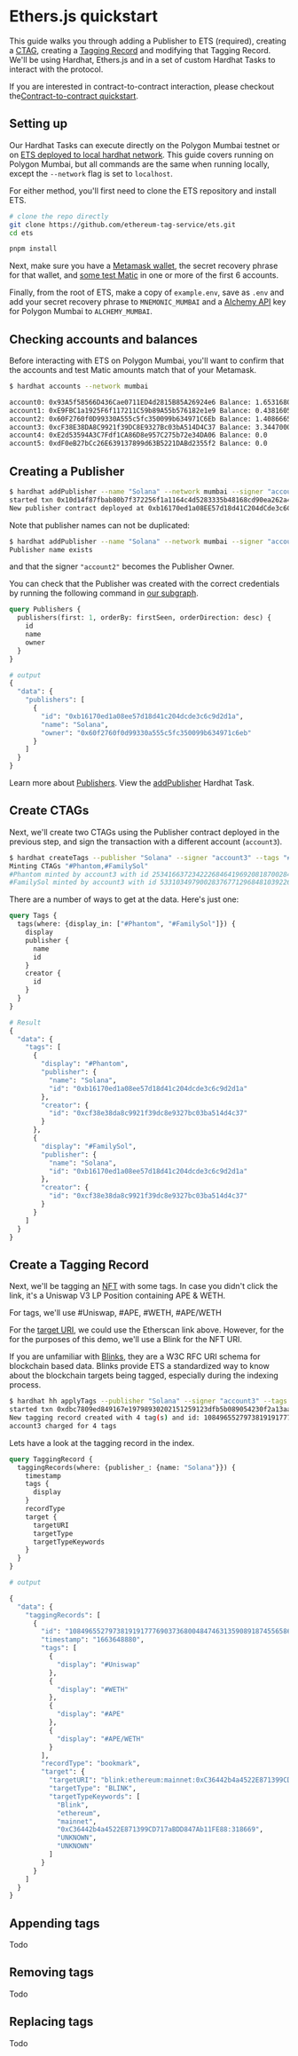 # Ethers.js quickstart

This guide walks you through adding a Publisher to ETS (required), creating a [CTAG](./key-concepts.md#tag-ctag), creating a [Tagging Record](./key-concepts.md#tagging-record) and modifying that Tagging Record. We'll be using Hardhat, Ethers.js and in a set of custom Hardhat Tasks to interact with the protocol.

If you are interested in contract-to-contract interaction, please checkout the[Contract-to-contract quickstart](./docs/contract-to-contract-quickstart.md).

## Setting up

Our Hardhat Tasks can execute directly on the Polygon Mumbai testnet or on [ETS deployed to local hardhat network](./docs/local-dev-quickstart.md). This guide covers running on Polygon Mumbai, but all commands are the same when running locally, except the `--network` flag is set to `localhost`.

For either method, you'll first need to clone the ETS repository and install ETS.

```bash
# clone the repo directly
git clone https://github.com/ethereum-tag-service/ets.git
cd ets

pnpm install
```

Next, make sure you have a [Metamask wallet](https://blog.thirdweb.com/guides/create-a-metamask-wallet/), the secret recovery phrase for that wallet, and [some test Matic](https://blog.thirdweb.com/guides/get-matic-on-polygon-mumbai-testnet-faucet/) in one or more of the first 6 accounts.

Finally, from the root of ETS, make a copy of `example.env`, save as `.env` and add your secret recovery phrase to `MNEMONIC_MUMBAI` and a [Alchemy API](https://www.alchemy.com/) key for Polygon Mumbai to `ALCHEMY_MUMBAI`.

## Checking accounts and balances

Before interacting with ETS on Polygon Mumbai, you'll want to confirm that the accounts and test Matic amounts match that of your Metamask.

```bash
$ hardhat accounts --network mumbai

account0: 0x93A5f58566D436Cae0711ED4d2815B85A26924e6 Balance: 1.653168035626479011
account1: 0xE9FBC1a1925F6f117211C59b89A55b576182e1e9 Balance: 0.438160535492833465
account2: 0x60F2760f0D99330A555c5fc350099b634971C6Eb Balance: 1.408666583344570904
account3: 0xcF38E38DA8C9921f39DC8E9327Bc03bA514D4C37 Balance: 3.34470009028310787
account4: 0xE2d53594A3C7Fdf1CA86D8e957C275b72e34DA06 Balance: 0.0
account5: 0xdF0eB27bCc26E639137899d63B5221DABd2355f2 Balance: 0.0
```

## Creating a Publisher

```bash
$ hardhat addPublisher --name "Solana" --network mumbai --signer "account2"
started txn 0x10d14f87fbab80b7f372256f1a1164c4d5283335b48168cd90ea262a4cb1d0ec
New publisher contract deployed at 0xb16170ed1a08EE57d18d41C204dCde3c6C9d2D1a by account2
```

Note that publisher names can not be duplicated:

```bash
$ hardhat addPublisher --name "Solana" --network mumbai --signer "account2"
Publisher name exists
```

and that the signer `"account2"` becomes the Publisher Owner.

You can check that the Publisher was created with the correct credentials by running the following command in [our subgraph](https://api.thegraph.com/subgraphs/name/ethereum-tag-service/ets-mumbai/graphql).

```graphql
query Publishers {
  publishers(first: 1, orderBy: firstSeen, orderDirection: desc) {
    id
    name
    owner
  }
}

# output
{
  "data": {
    "publishers": [
      {
        "id": "0xb16170ed1a08ee57d18d41c204dcde3c6c9d2d1a",
        "name": "Solana",
        "owner": "0x60f2760f0d99330a555c5fc350099b634971c6eb"
      }
    ]
  }
}
```

Learn more about [Publishers](./key-concepts.md#publisher). View the [addPublisher](../packages/contracts/tasks/addPublisher.js) Hardhat Task.

## Create CTAGs

Next, we'll create two CTAGs using the Publisher contract deployed in the previous step, and sign the transaction with a different account (`account3`).

```bash
$ hardhat createTags --publisher "Solana" --signer "account3" --tags "#Phantom, #FamilySol" --network mumbai
Minting CTAGs "#Phantom,#FamilySol"
#Phantom minted by account3 with id 2534166372342226846419692081870028406351230466705393079417605661637489732040
#FamilySol minted by account3 with id 53310349790028376771296848103922679878406746938593754136048816181764772325808
```

There are a number of ways to get at the data. Here's just one:

```graphql
query Tags {
  tags(where: {display_in: ["#Phantom", "#FamilySol"]}) {
    display
    publisher {
      name
      id
    }
    creator {
      id
    }
  }
}

# Result
{
  "data": {
    "tags": [
      {
        "display": "#Phantom",
        "publisher": {
          "name": "Solana",
          "id": "0xb16170ed1a08ee57d18d41c204dcde3c6c9d2d1a"
        },
        "creator": {
          "id": "0xcf38e38da8c9921f39dc8e9327bc03ba514d4c37"
        }
      },
      {
        "display": "#FamilySol",
        "publisher": {
          "name": "Solana",
          "id": "0xb16170ed1a08ee57d18d41c204dcde3c6c9d2d1a"
        },
        "creator": {
          "id": "0xcf38e38da8c9921f39dc8e9327bc03ba514d4c37"
        }
      }
    ]
  }
}

```

## Create a Tagging Record

Next, we'll be tagging an [NFT](https://etherscan.io/nft/0xC36442b4a4522E871399CD717aBDD847Ab11FE88/318669) with some tags. In case you didn't click the link, it's a Uniswap V3 LP Position containing APE & WETH.

For tags, we'll use #Uniswap, #APE, #WETH, #APE/WETH

For the [target URI](./key-concepts.md#target), we could use the Etherscan link above. However, for the for the purposes of this demo, we'll use a Blink for the NFT URI.

If you are unfamiliar with [Blinks](https://w3c-ccg.github.io/blockchain-links/), they are a W3C RFC URI schema for blockchain based data. Blinks provide ETS a standardized way to know about the blockchain targets being tagged, especially during the indexing process.

```bash
$ hardhat hh applyTags --publisher "Solana" --signer "account3" --tags "#Uniswap, #APE, #WETH, #APE/WETH" --uri "blink:ethereum:mainnet:0xC36442b4a4522E871399CD717aBDD847Ab11FE88:318669" --record-type "bookmark" --network mumbai
started txn 0xdbc7809ed849167e19798930202151259123dfb5b089054230f2a13aad1b9f53
New tagging record created with 4 tag(s) and id: 108496552797381919177769037368004847463135908918745565862845053892120713010827
account3 charged for 4 tags
```

Lets have a look at the tagging record in the index.

```graphql
query TaggingRecord {
  taggingRecords(where: {publisher_: {name: "Solana"}}) {
    timestamp
    tags {
      display
    }
    recordType
    target {
      targetURI
      targetType
      targetTypeKeywords
    }
  }
}

# output

{
  "data": {
    "taggingRecords": [
      {
        "id": "108496552797381919177769037368004847463135908918745565862845053892120713010827",
        "timestamp": "1663648880",
        "tags": [
          {
            "display": "#Uniswap"
          },
          {
            "display": "#WETH"
          },
          {
            "display": "#APE"
          },
          {
            "display": "#APE/WETH"
          }
        ],
        "recordType": "bookmark",
        "target": {
          "targetURI": "blink:ethereum:mainnet:0xC36442b4a4522E871399CD717aBDD847Ab11FE88:318669",
          "targetType": "BLINK",
          "targetTypeKeywords": [
            "Blink",
            "ethereum",
            "mainnet",
            "0xC36442b4a4522E871399CD717aBDD847Ab11FE88:318669",
            "UNKNOWN",
            "UNKNOWN"
          ]
        }
      }
    ]
  }
}
```

## Appending tags

Todo

## Removing tags

Todo

## Replacing tags

Todo
